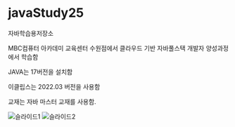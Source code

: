 # javaStudy25
자바학습용저장소

 MBC컴퓨터 아카데미 교육센터 수원점에서 클라우드 기반 자바풀스택 개발자 양성과정에서 학습함

 JAVA는 17버전을 설치함

 이클립스는 2022.03 버전을 사용함

 교재는 자바 마스터 교재를 사용함.
 
![슬라이드1](https://github.com/user-attachments/assets/e709b224-521f-4b57-a51a-d80c8684be72)
![슬라이드2](https://github.com/user-attachments/assets/97d53fc3-fe9b-45d4-8bf5-684cb64a2dc4)
